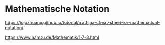 # Mathematische Notation
https://jojozhuang.github.io/tutorial/mathjax-cheat-sheet-for-mathematical-notation/

https://www.namsu.de/Mathematik/1-7-3.html


